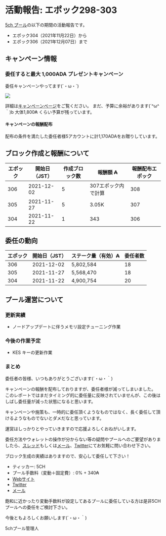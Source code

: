 # 活動報告: エポック298-303

[5ch プール](https://www.5chpool.net/)の以下の期間の活動報告です。

 - エポック304（2021年11月22日）から
 - エポック306（2021年12月07日）まで

## キャンペーン情報

### 委任すると最大 1,000ADA プレゼントキャンペーン

委任キャンペーンやってます(`・ω・´)

[![](https://i.imgur.com/kcwiv92.png)](https://www.5chpool.net/2021-01-1000ada)

詳細は[キャンペーンページ](https://www.5chpool.net/2021-01-1000ada)をご覧ください。
まだ、予算に余裕があります(´^ω^｀)b
大体1,800₳ くらい予算が残っています。

#### キャンペーンの報酬配布

配布の条件を満たした委任者様5アカウントに計1,170ADAをお贈りしています。

## ブロック作成と報酬について

| エポック | 開始日（JST） | 作成ブロック数 | 報酬額 ₳  | 報酬配布エポック |
|----------|---------------|----------------|-----------|------------------|
| 306      | 2021-12-02    | 5              | 307エポック内で計算          | 308              |
| 305      | 2021-11-27    | 5              | 3.05K     | 307              |
| 304      | 2021-11-22    | 1              | 343       | 306              |

## 委任の動向

| エポック | 開始日（JST） | ステーク量（有効）₳  | 委任者数 |
|----------|---------------|----------------------|----------|
| 306      | 2021-12-02    | 5,802,584            | 18       |
| 305      | 2021-11-27    | 5,568,470            | 18       |
| 304      | 2021-11-22    | 4,900,754            | 20       |

## プール運営について

### 更新実績

- ノードアップデートに伴うメモリ設定チューニング作業

### 今後の作業予定

- KES キーの更新作業

### まとめ

委任者の皆様、いつもありがとうございます(´・ω・｀)

キャンペーンの報酬を配布しておりますが、委任者様が減ってしまいました。
このレポートではまだタイミング的に委任量に反映されていませんが、この後はしばし委任量が減った状態になると思います。

キャンペーンや施策も、一時的に委任頂くようなものではなく、長く委任して頂けるようなものでないとダメだなと思っています。

運営はしっかりとやっていきますので応援よろしくおねがいします。

委任方法やウォレットの操作が分からない等の疑問やプールへのご要望がありましたら、[スレッド](https://refind2ch.org/search?q=%E3%82%AB%E3%83%AB%E3%83%80%E3%83%8E)もしくは[メール](mailto:5chstakepool@gmail.com)、[Twitter](https://twitter.com/5chPool)にてお気軽に問い合わせ下さい。

ブロック生成の実績はありますので、安心して委任して下さい！

- ティッカー: 5CH
- プール手数料（変動＋固定費）: 0% + 340₳
- [Webサイト](https://www.5chpool.net/)
- [Twitter](https://twitter.com/5chPool)
- [メール](mailto:5chstakepool@gmail.com)

飽和に近かったり変動手数料が設定してあるプールに委任している方は是非5CHプールへの委任をご検討下さい。

今後ともよろしくお願いします(´・ω・｀)

5chプール管理人
